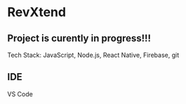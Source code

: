# RevXtend

## Project is curently in progress!!!
Tech Stack: JavaScript, Node.js, React Native, Firebase, git

## IDE
VS Code
 
